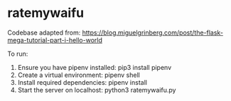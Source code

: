 # ratemywaifu

Codebase adapted from: https://blog.miguelgrinberg.com/post/the-flask-mega-tutorial-part-i-hello-world

To run:

1. Ensure you have pipenv installed: pip3 install pipenv
2. Create a virtual environment: pipenv shell
3. Install required dependencies: pipenv install
4. Start the server on localhost: python3 ratemywaifu.py
